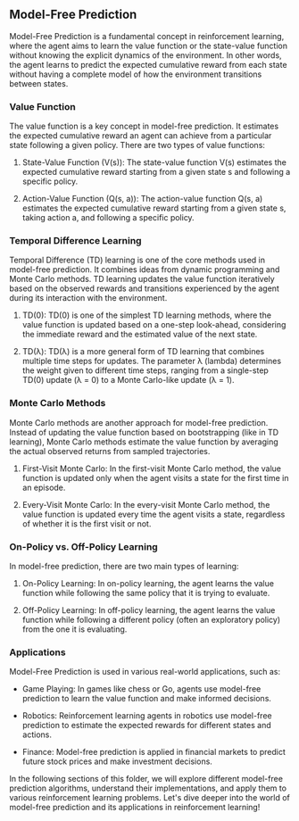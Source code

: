 ## Model-Free Prediction
Model-Free Prediction is a fundamental concept in reinforcement learning, where the agent aims to learn the value function or the state-value function without knowing the explicit dynamics of the environment. In other words, the agent learns to predict the expected cumulative reward from each state without having a complete model of how the environment transitions between states.

### Value Function
The value function is a key concept in model-free prediction. It estimates the expected cumulative reward an agent can achieve from a particular state following a given policy. There are two types of value functions:

1. State-Value Function (V(s)): The state-value function V(s) estimates the expected cumulative reward starting from a given state s and following a specific policy.

2. Action-Value Function (Q(s, a)): The action-value function Q(s, a) estimates the expected cumulative reward starting from a given state s, taking action a, and following a specific policy.

### Temporal Difference Learning
Temporal Difference (TD) learning is one of the core methods used in model-free prediction. It combines ideas from dynamic programming and Monte Carlo methods. TD learning updates the value function iteratively based on the observed rewards and transitions experienced by the agent during its interaction with the environment.

1. TD(0): TD(0) is one of the simplest TD learning methods, where the value function is updated based on a one-step look-ahead, considering the immediate reward and the estimated value of the next state.

2. TD(λ): TD(λ) is a more general form of TD learning that combines multiple time steps for updates. The parameter λ (lambda) determines the weight given to different time steps, ranging from a single-step TD(0) update (λ = 0) to a Monte Carlo-like update (λ = 1).

### Monte Carlo Methods
Monte Carlo methods are another approach for model-free prediction. Instead of updating the value function based on bootstrapping (like in TD learning), Monte Carlo methods estimate the value function by averaging the actual observed returns from sampled trajectories.

1. First-Visit Monte Carlo: In the first-visit Monte Carlo method, the value function is updated only when the agent visits a state for the first time in an episode.

2. Every-Visit Monte Carlo: In the every-visit Monte Carlo method, the value function is updated every time the agent visits a state, regardless of whether it is the first visit or not.

### On-Policy vs. Off-Policy Learning
In model-free prediction, there are two main types of learning:

1. On-Policy Learning: In on-policy learning, the agent learns the value function while following the same policy that it is trying to evaluate.

2. Off-Policy Learning: In off-policy learning, the agent learns the value function while following a different policy (often an exploratory policy) from the one it is evaluating.

### Applications
Model-Free Prediction is used in various real-world applications, such as:

- Game Playing: In games like chess or Go, agents use model-free prediction to learn the value function and make informed decisions.

- Robotics: Reinforcement learning agents in robotics use model-free prediction to estimate the expected rewards for different states and actions.

- Finance: Model-free prediction is applied in financial markets to predict future stock prices and make investment decisions.

In the following sections of this folder, we will explore different model-free prediction algorithms, understand their implementations, and apply them to various reinforcement learning problems. Let's dive deeper into the world of model-free prediction and its applications in reinforcement learning!





